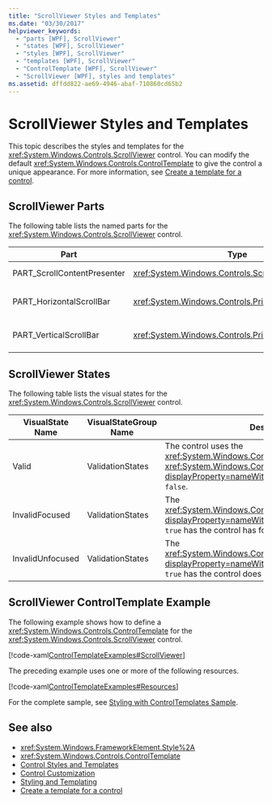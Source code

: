 ```yaml
---
title: "ScrollViewer Styles and Templates"
ms.date: "03/30/2017"
helpviewer_keywords: 
  - "parts [WPF], ScrollViewer"
  - "states [WPF], ScrollViewer"
  - "styles [WPF], ScrollViewer"
  - "templates [WPF], ScrollViewer"
  - "ControlTemplate [WPF], ScrollViewer"
  - "ScrollViewer [WPF], styles and templates"
ms.assetid: dffdd822-ae69-4946-abaf-710860cd65b2
---
```

# ScrollViewer Styles and Templates
This topic describes the styles and templates for the <xref:System.Windows.Controls.ScrollViewer> control. You can modify the default <xref:System.Windows.Controls.ControlTemplate> to give the control a unique appearance. For more information, see [Create a template for a control](how-to-create-apply-template.md).  
  
## ScrollViewer Parts  
 The following table lists the named parts for the <xref:System.Windows.Controls.ScrollViewer> control.  
  
|Part|Type|Description|  
|-|-|-|  
|PART_ScrollContentPresenter|<xref:System.Windows.Controls.ScrollContentPresenter>|The placeholder for content in the <xref:System.Windows.Controls.ScrollViewer>.|  
|PART_HorizontalScrollBar|<xref:System.Windows.Controls.Primitives.ScrollBar>|The <xref:System.Windows.Controls.Primitives.ScrollBar> used to scroll the content horizontally.|  
|PART_VerticalScrollBar|<xref:System.Windows.Controls.Primitives.ScrollBar>|The <xref:System.Windows.Controls.Primitives.ScrollBar> used to scroll the content vertically.|  
  
## ScrollViewer States  
 The following table lists the visual states for the <xref:System.Windows.Controls.ScrollViewer> control.  
  
|VisualState Name|VisualStateGroup Name|Description|  
|-|-|-|  
|Valid|ValidationStates|The control uses the <xref:System.Windows.Controls.Validation> class and the <xref:System.Windows.Controls.Validation.HasError%2A?displayProperty=nameWithType> attached property is `false`.|  
|InvalidFocused|ValidationStates|The <xref:System.Windows.Controls.Validation.HasError%2A?displayProperty=nameWithType> attached property is `true` has the control has focus.|  
|InvalidUnfocused|ValidationStates|The <xref:System.Windows.Controls.Validation.HasError%2A?displayProperty=nameWithType> attached property is `true` has the control does not have focus.|  
  
## ScrollViewer ControlTemplate Example  
 The following example shows how to define a <xref:System.Windows.Controls.ControlTemplate> for the <xref:System.Windows.Controls.ScrollViewer> control.  
  
 [!code-xaml[ControlTemplateExamples#ScrollViewer](~/samples/snippets/csharp/VS_Snippets_Wpf/ControlTemplateExamples/CS/resources/scrollviewer.xaml#scrollviewer)]  
  
 The preceding example uses one or more of the following resources.  
  
 [!code-xaml[ControlTemplateExamples#Resources](~/samples/snippets/csharp/VS_Snippets_Wpf/ControlTemplateExamples/CS/resources/shared.xaml#resources)]  
  
 For the complete sample, see [Styling with ControlTemplates Sample](https://github.com/Microsoft/WPF-Samples/tree/master/Styles%20&%20Templates/IntroToStylingAndTemplating).  
  
## See also

- <xref:System.Windows.FrameworkElement.Style%2A>
- <xref:System.Windows.Controls.ControlTemplate>
- [Control Styles and Templates](control-styles-and-templates.md)
- [Control Customization](control-customization.md)
- [Styling and Templating](styles-templates-overview.md)
- [Create a template for a control](how-to-create-apply-template.md)
